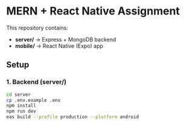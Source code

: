# MERN + React Native Assignment

This repository contains:

- **server/** → Express + MongoDB backend
- **mobile/** → React Native (Expo) app

## Setup

### 1. Backend (server/)
```bash
cd server
cp .env.example .env
npm install
npm run dev
eas build --profile production --platform android